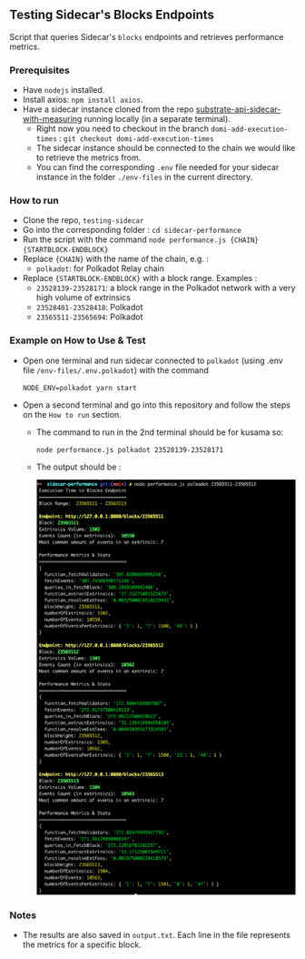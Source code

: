 ## Testing Sidecar's Blocks Endpoints
Script that queries Sidecar's `blocks` endpoints and retrieves performance metrics.

### Prerequisites
- Have `nodejs` installed.
- Install axios: `npm install axios`.
- Have a sidecar instance cloned from the repo [substrate-api-sidecar-with-measuring](https://github.com/Imod7/substrate-api-sidecar-with-measuring) running locally (in a separate terminal).
  - Right now you need to checkout in the branch `domi-add-execution-times` : `git checkout domi-add-execution-times`
  - The sidecar instance should be connected to the chain we would like to retrieve the metrics from.
  - You can find the corresponding `.env` file needed for your sidecar instance in the folder `./env-files` in the current directory.

### How to run
- Clone the repo, `testing-sidecar`
- Go into the corresponding folder : `cd sidecar-performance`
- Run the script with the command  `node performance.js {CHAIN} {STARTBLOCK-ENDBLOCK}`
- Replace `{CHAIN}` with the name of the chain, e.g. :
    - `polkadot`: for Polkadot Relay chain
- Replace `{STARTBLOCK-ENDBLOCK}` with a block range. Examples :
    - `23528139-23528171`: a block range in the Polkadot network with a very high volume of extrinsics
    - `23528401-23528418`: Polkadot
    - `23565511-23565694`: Polkadot

### Example on How to Use & Test
- Open one terminal and run sidecar connected to `polkadot` (using .env file `/env-files/.env.polkadot`) with the command 
  ```
  NODE_ENV=polkadot yarn start
  ```
- Open a second terminal and go into this repository and follow the steps on the `How to run` section.
  - The command to run in the 2nd terminal should be for kusama so:
    ```
    node performance.js polkadot 23528139-23528171
    ```
  - The output should be :

    ![Performance Stats](./performanceMetrics.png)


### Notes
- The results are also saved in `output.txt`. Each line in the file represents the metrics for a specific block.